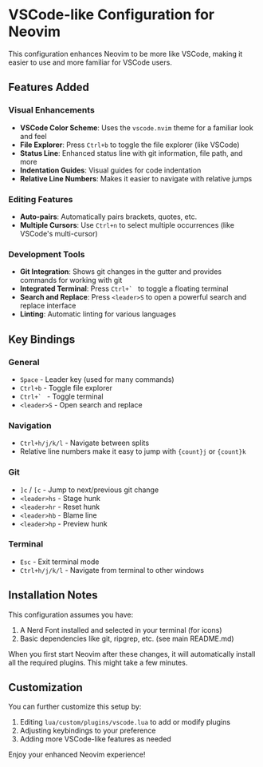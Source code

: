 # VSCode-like Configuration for Neovim

This configuration enhances Neovim to be more like VSCode, making it easier to use and more familiar for VSCode users.

## Features Added

### Visual Enhancements
- **VSCode Color Scheme**: Uses the `vscode.nvim` theme for a familiar look and feel
- **File Explorer**: Press `Ctrl+b` to toggle the file explorer (like VSCode)
- **Status Line**: Enhanced status line with git information, file path, and more
- **Indentation Guides**: Visual guides for code indentation
- **Relative Line Numbers**: Makes it easier to navigate with relative jumps

### Editing Features
- **Auto-pairs**: Automatically pairs brackets, quotes, etc.
- **Multiple Cursors**: Use `Ctrl+n` to select multiple occurrences (like VSCode's multi-cursor)

### Development Tools
- **Git Integration**: Shows git changes in the gutter and provides commands for working with git
- **Integrated Terminal**: Press ``Ctrl+` `` to toggle a floating terminal
- **Search and Replace**: Press `<leader>S` to open a powerful search and replace interface
- **Linting**: Automatic linting for various languages

## Key Bindings

### General
- `Space` - Leader key (used for many commands)
- `Ctrl+b` - Toggle file explorer
- ``Ctrl+` `` - Toggle terminal
- `<leader>S` - Open search and replace

### Navigation
- `Ctrl+h/j/k/l` - Navigate between splits
- Relative line numbers make it easy to jump with `{count}j` or `{count}k`

### Git
- `]c` / `[c` - Jump to next/previous git change
- `<leader>hs` - Stage hunk
- `<leader>hr` - Reset hunk
- `<leader>hb` - Blame line
- `<leader>hp` - Preview hunk

### Terminal
- `Esc` - Exit terminal mode
- `Ctrl+h/j/k/l` - Navigate from terminal to other windows

## Installation Notes

This configuration assumes you have:

1. A Nerd Font installed and selected in your terminal (for icons)
2. Basic dependencies like git, ripgrep, etc. (see main README.md)

When you first start Neovim after these changes, it will automatically install all the required plugins. This might take a few minutes.

## Customization

You can further customize this setup by:

1. Editing `lua/custom/plugins/vscode.lua` to add or modify plugins
2. Adjusting keybindings to your preference
3. Adding more VSCode-like features as needed

Enjoy your enhanced Neovim experience!